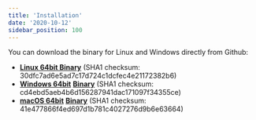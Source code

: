 ```yaml
---
title: 'Installation'
date: '2020-10-12'
sidebar_position: 100
---
```


You can download the binary for Linux and Windows directly from Github:

- [**Linux 64bit Binary**](https://github.com/snowplow/snowplow-tracking-cli/releases/download/0.4.0/snowplow_tracking_cli_0.4.0_linux_amd64.zip) (SHA1 checksum: 30dfc7ad6e5ad7c17d724c1dcfec4e21172382b6)
- [**Windows 64bit**](https://github.com/snowplow/snowplow-tracking-cli/releases/download/0.4.0/snowplow_tracking_cli_0.4.0_windows_amd64.zip) **[Binary](https://github.com/snowplow/snowplow-tracking-cli/releases/download/0.4.0/snowplow_tracking_cli_0.4.0_windows_amd64.zip)** (SHA1 checksum: cd4ebd5aeb4b6d156287941dac171097f34355ce)
- [**macOS 64bit**](https://github.com/snowplow/snowplow-tracking-cli/releases/download/0.4.0/snowplow_tracking_cli_0.4.0_darwin_amd64.zip) **[Binary](http://snowplow_tracking_cli_0.4.0_darwin_amd64.zip)** (SHA1 checksum: 41e477866f4ed697d1b781c4027276d9b6e63664)
